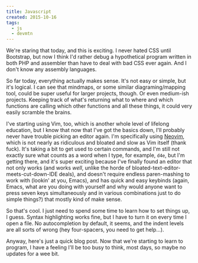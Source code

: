 ```yaml
---
title: Javascript
created: 2015-10-16
tags:
  - js
  - devmtn
---
```


We're staring that today, and this is exciting. I never hated CSS until Bootstrap, but now I think I'd rather debug a hypothetical program written in both PHP and assembler than have to deal with bad CSS ever again. And I don't know any assembly languages.

So far today, everything actually makes sense. It's not easy or simple, but it's logical. I can see that mindmaps, or some similar diagraming/mapping tool, could be super useful for larger projects, though. Or even medium-ish projects. Keeping track of what's returning what to where and which functions are calling which other functions and all these things, it could very easily scramble the brains.

I've starting using Vim, too, which is another whole level of lifelong education, but I know that now that I've got the basics down, I'll probably never have trouble picking an editor again. I'm specifically using [Neovim](https://neovim.io/), which is not nearly as ridiculous and bloated and slow as Vim itself (thank fuck). It's taking a bit to get used to certain commands, and I'm still not exactly sure what counts as a word when I type, for example, `d4e`, but I'm getting there, and it's super exciting because I've finally found an editor that not only works (and works _well_, unlike the horde of bloated-text-editor-meets-cut-down-IDE deals), and doesn't require endless paren-mashing to work with (lookin' at you, Emacs), and has quick and easy keybinds (again, Emacs, what are you doing with yourself and why would anyone want to press seven keys simultaneously and in various combinations just to do simple things?) that mostly kind of make sense.

So that's cool. I just need to spend some time to learn how to set things up, I guess. Syntax highlighting works fine, but I have to turn it on every time I open a file. No autocompletion by default, it seems, and the indent levels are all sorts of wrong (hey four-spacers, you need to get help...).

Anyway, here's just a quick blog post. Now that we're starting to learn to program, I have a feeling I'll be too busy to think, most days, so maybe no updates for a wee bit.
